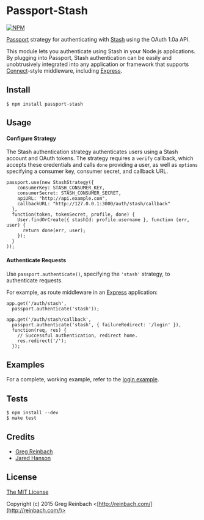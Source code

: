 # Passport-Stash

[![NPM](https://nodei.co/npm/passport-stash.png)](https://nodei.co/npm/passport-stash/)

[Passport](https://github.com/jaredhanson/passport) strategy for authenticating
with [Stash](https://www.atlassian.com/software/stash/) using the OAuth 1.0a API.

This module lets you authenticate using Stash in your Node.js applications.
By plugging into Passport, Stash authentication can be easily and
unobtrusively integrated into any application or framework that supports
[Connect](http://www.senchalabs.org/connect/)-style middleware, including
[Express](http://expressjs.com/).

## Install

    $ npm install passport-stash

## Usage

#### Configure Strategy

The Stash authentication strategy authenticates users using a Stash
account and OAuth tokens.  The strategy requires a `verify` callback, which
accepts these credentials and calls `done` providing a user, as well as
`options` specifying a consumer key, consumer secret, and callback URL.


    passport.use(new StashStrategy({
        consumerKey: STASH_CONSUMER_KEY,
        consumerSecret: STASH_CONSUMER_SECRET,
        apiURL: "http://api.example.com",
        callbackURL: "http://127.0.0.1:3000/auth/stash/callback"
      },
      function(token, tokenSecret, profile, done) {
        User.findOrCreate({ stashId: profile.username }, function (err, user) {
          return done(err, user);
        });
      }
    ));

#### Authenticate Requests

Use `passport.authenticate()`, specifying the `'stash'` strategy, to
authenticate requests.

For example, as route middleware in an [Express](http://expressjs.com/)
application:

    app.get('/auth/stash',
      passport.authenticate('stash'));

    app.get('/auth/stash/callback',
      passport.authenticate('stash', { failureRedirect: '/login' }),
      function(req, res) {
        // Successful authentication, redirect home.
        res.redirect('/');
      });

## Examples

For a complete, working example, refer to the [login example](https://github.com/reinbach/passport-stash/tree/master/examples/login).

## Tests

    $ npm install --dev
    $ make test


## Credits

  - [Greg Reinbach](http://github.com/reinbach)
  - [Jared Hanson](http://github.com/jaredhanson)

## License

[The MIT License](http://opensource.org/licenses/MIT)

Copyright (c) 2015 Greg Reinbach <[http://reinbach.com/](http://reinbach.com/)>
